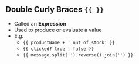 ## Double Curly Braces `{{ }}`

* Called an **Expression**
* Used to produce or evaluate a value
* E.g.  
    * `{{ productName + ' out of stock' }}`
    * `{{ clicked? true : false }}`
    * `{{ message.split('').reverse().join('') }}`